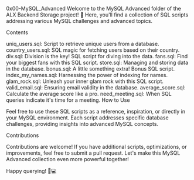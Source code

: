 0x00-MySQL_Advanced
Welcome to the MySQL Advanced folder of the ALX Backend Storage project! 🚀 Here, you'll find a collection of SQL scripts addressing various MySQL challenges and advanced topics.

Contents

uniq_users.sql: Script to retrieve unique users from a database.
country_users.sql: SQL magic for fetching users based on their country.
div.sql: Division is the key! SQL script for diving into the data.
fans.sql: Find your biggest fans with this SQL script.
store.sql: Managing and storing data in the database.
bonus.sql: A little something extra! Bonus SQL script.
index_my_names.sql: Harnessing the power of indexing for names.
glam_rock.sql: Unleash your inner glam rock with this SQL script.
valid_email.sql: Ensuring email validity in the database.
average_score.sql: Calculate the average score like a pro.
need_meeting.sql: When SQL queries indicate it's time for a meeting.
How to Use

Feel free to use these SQL scripts as a reference, inspiration, or directly in your MySQL environment. Each script addresses specific database challenges, providing insights into advanced MySQL concepts.

Contributions

Contributions are welcome! If you have additional scripts, optimizations, or improvements, feel free to submit a pull request. Let's make this MySQL Advanced collection even more powerful together!

Happy querying! 🎉💻
